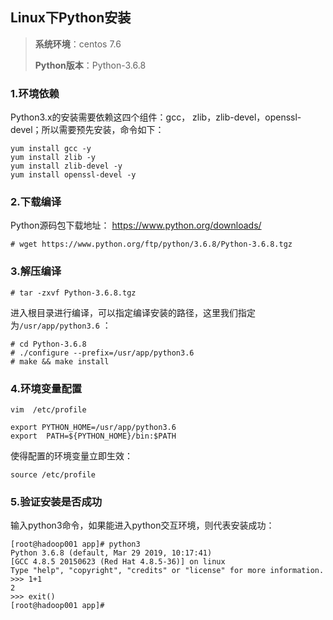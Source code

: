## Linux下Python安装

>**系统环境**：centos 7.6
>
>**Python版本**：Python-3.6.8

### 1.环境依赖

Python3.x的安装需要依赖这四个组件：gcc， zlib，zlib-devel，openssl-devel；所以需要预先安装，命令如下：

```shell
yum install gcc -y
yum install zlib -y
yum install zlib-devel -y
yum install openssl-devel -y
```

### 2.下载编译

Python源码包下载地址： https://www.python.org/downloads/

```shell
# wget https://www.python.org/ftp/python/3.6.8/Python-3.6.8.tgz
```

### 3.解压编译

```shell
# tar -zxvf Python-3.6.8.tgz
```

进入根目录进行编译，可以指定编译安装的路径，这里我们指定为`/usr/app/python3.6` ：

```shell
# cd Python-3.6.8
# ./configure --prefix=/usr/app/python3.6
# make && make install
```

### 4.环境变量配置

```shell
vim  /etc/profile
```

```shell
export PYTHON_HOME=/usr/app/python3.6
export  PATH=${PYTHON_HOME}/bin:$PATH
```

使得配置的环境变量立即生效：

```shell
source /etc/profile
```

### 5.验证安装是否成功

输入python3命令，如果能进入python交互环境，则代表安装成功：

```shell
[root@hadoop001 app]# python3
Python 3.6.8 (default, Mar 29 2019, 10:17:41)
[GCC 4.8.5 20150623 (Red Hat 4.8.5-36)] on linux
Type "help", "copyright", "credits" or "license" for more information.
>>> 1+1
2
>>> exit()
[root@hadoop001 app]#
```

